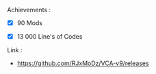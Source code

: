 Achievements :

- [x] 90 Mods

- [x] 13 000 Line's of Codes

Link :

- https://github.com/RJxMoDz/VCA-v9/releases
